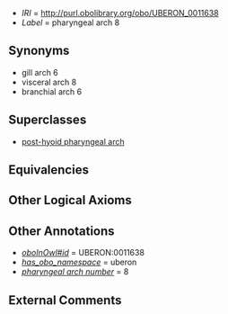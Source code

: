  * *IRI* = http://purl.obolibrary.org/obo/UBERON_0011638
 * *Label* = pharyngeal arch 8

## Synonyms

 * gill arch 6
 * visceral arch 8
 * branchial arch 6

## Superclasses

 * [post-hyoid pharyngeal arch](../../UBERON/96/UBERON_0008896.md)

## Equivalencies


## Other Logical Axioms


## Other Annotations

 * *[oboInOwl#id](../../id/oboInOwl#id.md)* = UBERON:0011638
 * *[has_obo_namespace](../../ce/oboInOwl#hasOBONamespace.md)* = uberon
 * *[pharyngeal arch number](../../UBPROP/03/UBPROP_0000103.md)* = 8

## External Comments

